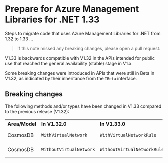 # Prepare for Azure Management Libraries for .NET 1.33 #

Steps to migrate code that uses Azure Management Libraries for .NET from 1.32 to 1.33 ...

> If this note missed any breaking changes, please open a pull request.

V1.33 is backwards compatible with V1.32 in the APIs intended for public use that reached the general availability (stable) stage in V1.x.

Some breaking changes were introduced in APIs that were still in Beta in V1.32, as indicated by their inheritance from the `IBeta` interface.

## Breaking changes

The following methods and/or types have been changed in V1.33 compared to the previous release (V1.32):

<table>
  <tr>
    <th align=left>Area/Model</th>
    <th align=left>In V1.32.0</th>
    <th align=left>In V1.33.0</th>
    <th align=left>Remarks</th>
    <th align=left>Ref</th>
  </tr>
  <tr>
    <td align=left>CosmosDB</td>
    <td align=left><code>WithVirtualNetwork</code></td>
    <td align=left><code>WithVirtualNetworkRule</code></td>
    <td align=left></td>
    <td align=left><a href="https://github.com/Azure/azure-libraries-for-java/pull/1143">PR #1143</th>
  </tr>
  <tr>
    <td align=left>CosmosDB</td>
    <td align=left><code>WithoutVirtualNetwork</code></td>
    <td align=left><code>WithoutVirtualNetworkRule</code></td>
    <td align=left></td>
    <td align=left><a href="https://github.com/Azure/azure-libraries-for-java/pull/1143">PR #1143</th>
  </tr>
</table>